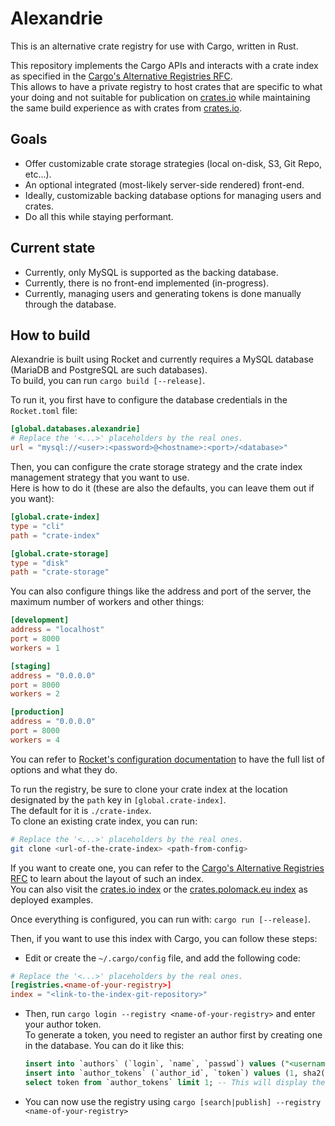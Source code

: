 Alexandrie
==========

This is an alternative crate registry for use with Cargo, written in Rust.

This repository implements the Cargo APIs and interacts with a crate index as specified in the [Cargo's Alternative Registries RFC].  
This allows to have a private registry to host crates that are specific to what your doing and not suitable for publication on [crates.io] while maintaining the same build experience as with crates from [crates.io].  

[crates.io]: https://crates.io
[Cargo's Alternative Registries RFC]: https://github.com/rust-lang/rfcs/blob/master/text/2141-alternative-registries.md#registry-index-format-specification

Goals
-----

- Offer customizable crate storage strategies (local on-disk, S3, Git Repo, etc...).
- An optional integrated (most-likely server-side rendered) front-end.
- Ideally, customizable backing database options for managing users and crates.
- Do all this while staying performant.

Current state
-------------

- Currently, only MySQL is supported as the backing database.
- Currently, there is no front-end implemented (in-progress).
- Currently, managing users and generating tokens is done manually through the database.

How to build
------------

Alexandrie is built using Rocket and currently requires a MySQL database (MariaDB and PostgreSQL are such databases).  
To build, you can run `cargo build [--release]`.  

To run it, you first have to configure the database credentials in the `Rocket.toml` file:

```toml
[global.databases.alexandrie]
# Replace the '<...>' placeholders by the real ones.
url = "mysql://<user>:<password>@<hostname>:<port>/<database>"
```

Then, you can configure the crate storage strategy and the crate index management strategy that you want to use.  
Here is how to do it (these are also the defaults, you can leave them out if you want):

```toml
[global.crate-index]
type = "cli"
path = "crate-index"

[global.crate-storage]
type = "disk"
path = "crate-storage"
```

You can also configure things like the address and port of the server, the maximum number of workers and other things:

```toml
[development]
address = "localhost"
port = 8000
workers = 1

[staging]
address = "0.0.0.0"
port = 8000
workers = 2

[production]
address = "0.0.0.0"
port = 8000
workers = 4
```

You can refer to [Rocket's configuration documentation] to have the full list of options and what they do.

[Rocket's configuration documentation]: https://rocket.rs/v0.4/guide/configuration/#rockettoml

To run the registry, be sure to clone your crate index at the location designated by the `path` key in `[global.crate-index]`.  
The default for it is `./crate-index`.  
To clone an existing crate index, you can run:

```bash
# Replace the '<...>' placeholders by the real ones.
git clone <url-of-the-crate-index> <path-from-config>
```

If you want to create one, you can refer to the [Cargo's Alternative Registries RFC] to learn about the layout of such an index.  
You can also visit the [crates.io index] or the [crates.polomack.eu index] as deployed examples.  

[crates.io index]: https://github.com/rust-lang/crates.io-index
[crates.polomack.eu index]: https://github.com/Hirevo/alexandrie-index

Once everything is configured, you can run with: `cargo run [--release]`.

Then, if you want to use this index with Cargo, you can follow these steps:

- Edit or create the `~/.cargo/config` file, and add the following code:
```toml
# Replace the '<...>' placeholders by the real ones.
[registries.<name-of-your-registry>]
index = "<link-to-the-index-git-repository>"
```
- Then, run `cargo login --registry <name-of-your-registry>` and enter your author token.  
  To generate a token, you need to register an author first by creating one in the database.
  You can do it like this:
  ```sql
  insert into `authors` (`login`, `name`, `passwd`) values ("<username>", "<displayable-name>", sha2("<passwd>", 512));
  insert into `author_tokens` (`author_id`, `token`) values (1, sha2(concat(now(), rand(), uuid()), 512));
  select token from `author_tokens` limit 1; -- This will display the token back to you.
  ```
- You can now use the registry using `cargo [search|publish] --registry <name-of-your-registry>`
